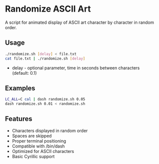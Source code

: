 # Randomize ASCII Art

A script for animated display of ASCII art character by character in random order.

## Usage

```bash
./randomize.sh [delay] < file.txt
cat file.txt | ./randomize.sh [delay]
```
- delay - optional parameter, time in seconds between characters (default: 0.1)

## Examples

```bash
LC_ALL=C cal | dash randomize.sh 0.05
dash randomize.sh 0.01 < randomize.sh
```

## Features

- Characters displayed in random order
- Spaces are skipped  
- Proper terminal positioning
- Compatible with /bin/dash
- Optimized for ASCII characters
- Basic Cyrillic support
